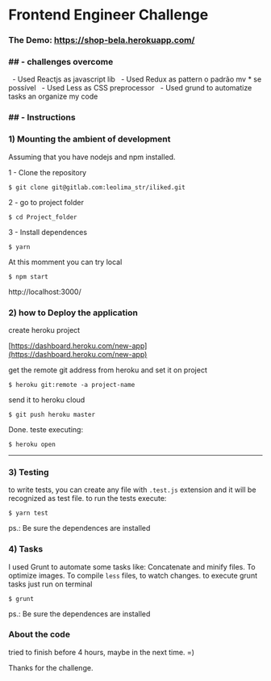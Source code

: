 # Frontend Engineer Challenge #

### The Demo: https://shop-bela.herokuapp.com/

 
### ## - challenges overcome ###

  - Used Reactjs as javascript lib
  - Used Redux as pattern o padrão mv * se possível
  - Used Less as CSS preprocessor
  - Used grund to automatize tasks an organize my code

### ## - Instructions ### 

### 1) Mounting the ambient of development ###
Assuming that you have nodejs and npm installed.

1 - Clone the repository
```
$ git clone git@gitlab.com:leolima_str/iliked.git
``` 
2 - go to project folder 

```
$ cd Project_folder
```
3 - Install dependences
	
```
$ yarn
```

At this momment you can try local
```
$ npm start
```

http://localhost:3000/

### 2) how to Deploy the application ###

create heroku project 

[https://dashboard.heroku.com/new-app](https://dashboard.heroku.com/new-app)
	
get the remote git address from heroku and set it on project 
```
$ heroku git:remote -a project-name
```	
send it to heroku cloud
```
$ git push heroku master
```	
Done. teste executing: 
```
$ heroku open
```

--------------

### 3) Testing ###
to write tests, you can create any file with `.test.js` extension and it will be recognized as test file.
to run the tests execute:
```
$ yarn test
```
ps.: Be sure the dependences are installed

### 4) Tasks
I used Grunt to automate some tasks like: Concatenate and minify files. To optimize images. To compile `less` files, to watch changes. 
to execute grunt tasks just run on terminal
```
$ grunt 
```
ps.: Be sure the dependences are installed

### About the code
tried to finish before 4 hours, maybe in the next time. =)

Thanks for the challenge.